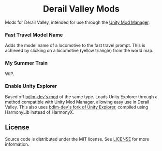 

<!--
https://github.com/piotrulos/DVModAPI/wiki
https://github.com/newman55/unity-mod-manager/wiki/How-to-create-a-mod-for-unity-game
-->

<!-- PROJECT TITLE -->
<div align="center">
	<h1>Derail Valley Mods</h1>
</div>

Mods for Derail Valley, intended for use through the [Unity Mod Manager][umm-url].


### Fast Travel Model Name

Adds the model name of a locomotive to the fast travel prompt. This is achieved by clicking on a locomotive (yellow triangle) from the world map.

### My Summer Train

WIP.

### Enable Unity Explorer

Based off [bdlm-dev's mod](dredge-mods-url) of the same type. Loads Unity Explorer through a method compatible with Unity Mod Manager, allowing easy use in Derail Valley. This also uses [bdlm-dev's fork of Unity Explorer](ue-fork-url), compiled using HarmonyLib instead of HarmonyX.

## License

Source code is distributed under the MIT license.
See [LICENSE][license-url] for more information.

<!-- MARKDOWN LINKS & IMAGES -->
<!-- https://www.markdownguide.org/basic-syntax/#reference-style-links -->
[license-url]: https://github.com/derail-valley-modding/template-umm/blob/main/LICENSE
[umm-url]: https://www.nexusmods.com/site/mods/21
[dredge-mods-url]: https://github.com/bdlm-dev/dredge-mods/
[ue-fork-url]: https://github.com/bdlm-dev/DREDGE-UnityExplorer/
